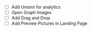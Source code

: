 - [ ] Add Umami for analytics
- [ ] Open Graph Images
- [ ] Add Drag and Drop
- [ ] Add Preview Pictures in Landing Page 